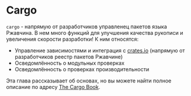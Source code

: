 # Cargo

`cargo` - напрямую от разработчиков управленец пакетов языка Ржавчина. В нем много функций
для улучшения качества рукописи и увеличения скорости разработки! К ним относятся:

- Управление зависимостями и интеграция с [crates.io](https://crates.io) (напрямую от разработчиков реестр пакетов Ржавчине)
- Осведомлённость о модульных проверках
- Осведомлённость о проверках производительности

Эта глава рассказывает об основах, но вы можете найти полное описание
по адресу [The Cargo Book](https://doc.rust-lang.org/cargo/).
